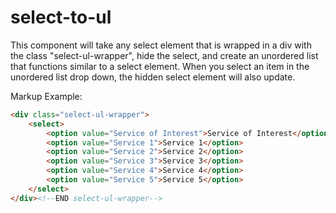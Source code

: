 # select-to-ul
This component will take any select element that is wrapped in a div with the class "select-ul-wrapper", hide the select, and create an unordered list that functions similar to a select element. When you select an item in the unordered list drop down, the hidden select element will also update.

Markup Example:
```html
<div class="select-ul-wrapper">
    <select>
        <option value="Service of Interest">Service of Interest</option>
        <option value="Service 1">Service 1</option>
        <option value="Service 2">Service 2</option>
        <option value="Service 3">Service 3</option>
        <option value="Service 4">Service 4</option>
        <option value="Service 5">Service 5</option>
    </select>
</div><!--END select-ul-wrapper-->
```